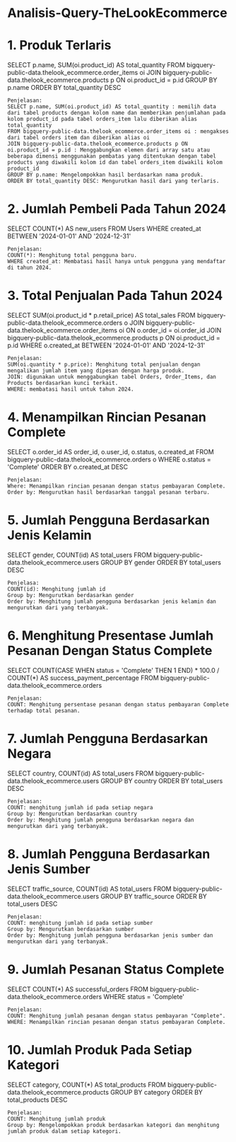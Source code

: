 # Analisis-Query-TheLookEcommerce

# 1. Produk Terlaris
SELECT
    p.name, 
    SUM(oi.product_id) AS total_quantity
FROM 
    bigquery-public-data.thelook_ecommerce.order_items oi
JOIN 
    bigquery-public-data.thelook_ecommerce.products p ON oi.product_id = p.id
GROUP BY 
    p.name
ORDER BY 
    total_quantity DESC

    Penjelasan:
    SELECT p.name, SUM(oi.product_id) AS total_quantity : memilih data dari tabel products dengan kolom name dan memberikan penjumlahan pada kolom product_id pada tabel orders_item lalu diberikan alias total_quantity
    FROM bigquery-public-data.thelook_ecommerce.order_items oi : mengakses dari tabel orders item dan diberikan alias oi
    JOIN bigquery-public-data.thelook_ecommerce.products p ON oi.product_id = p.id : Menggabungkan elemen dari array satu atau beberapa dimensi menggunakan pembatas yang ditentukan dengan tabel products yang diwakili kolom id dan tabel orders_item diwakili kolom product_id
    GROUP BY p.name: Mengelompokkan hasil berdasarkan nama produk. 
    ORDER BY total_quantity DESC: Mengurutkan hasil dari yang terlaris.

# 2. Jumlah Pembeli Pada Tahun 2024
SELECT 
    COUNT(*) AS new_users
FROM 
    Users
WHERE 
    created_at BETWEEN '2024-01-01' AND '2024-12-31'

    Penjelasan:
    COUNT(*): Menghitung total pengguna baru.
    WHERE created_at: Membatasi hasil hanya untuk pengguna yang mendaftar di tahun 2024.

# 3. Total Penjualan Pada Tahun 2024
SELECT 
    SUM(oi.product_id * p.retail_price) AS total_sales
FROM 
    bigquery-public-data.thelook_ecommerce.orders o
JOIN 
     bigquery-public-data.thelook_ecommerce.order_items oi ON o.order_id = oi.order_id
JOIN 
     bigquery-public-data.thelook_ecommerce.products p ON oi.product_id = p.id
WHERE 
    o.created_at BETWEEN '2024-01-01' AND '2024-12-31'

    Penjelasan:
    SUM(oi.quantity * p.price): Menghitung total penjualan dengan mengalikan jumlah item yang dipesan dengan harga produk.
    JOIN: digunakan untuk menggabungkan tabel Orders, Order_Items, dan Products berdasarkan kunci terkait.
    WHERE: membatasi hasil untuk tahun 2024.

# 4. Menampilkan Rincian Pesanan Complete
SELECT 
    o.order_id AS order_id,
    o.user_id,
    o.status,
    o.created_at
FROM 
   bigquery-public-data.thelook_ecommerce.orders o
   WHERE 
    o.status = 'Complete'
ORDER BY 
    o.created_at DESC

    Penjelasan:
    Where: Menampilkan rincian pesanan dengan status pembayaran Complete.
    Order by: Mengurutkan hasil berdasarkan tanggal pesanan terbaru.

# 5. Jumlah Pengguna Berdasarkan Jenis Kelamin
SELECT 
    gender,
    COUNT(id) AS total_users
FROM 
   bigquery-public-data.thelook_ecommerce.users 
GROUP BY 
    gender
ORDER BY 
    total_users DESC

    Penjelasa:
    COUNT(id): Menghitung jumlah id
    Group by: Mengurutkan berdasarkan gender
    Order by: Menghitung jumlah pengguna berdasarkan jenis kelamin dan mengurutkan dari yang terbanyak.

# 6. Menghitung Presentase Jumlah Pesanan Dengan Status Complete
SELECT
    COUNT(CASE WHEN status = 'Complete' THEN 1 END) * 100.0 / COUNT(*) AS success_payment_percentage
FROM 
    bigquery-public-data.thelook_ecommerce.orders

    Penjelasan:
    COUNT: Menghitung persentase pesanan dengan status pembayaran Complete terhadap total pesanan.

# 7. Jumlah Pengguna Berdasarkan Negara
SELECT 
    country,
    COUNT(id) AS total_users
FROM 
   bigquery-public-data.thelook_ecommerce.users 
GROUP BY 
    country
ORDER BY 
    total_users DESC

    Penjelasan: 
    COUNT: menghitung jumlah id pada setiap negara
    Group by: Mengurutkan berdasarkan country
    Order by: Menghitung jumlah pengguna berdasarkan negara dan mengurutkan dari yang terbanyak.

# 8. Jumlah Pengguna Berdasarkan Jenis Sumber 
SELECT 
    traffic_source,
    COUNT(id) AS total_users
FROM 
   bigquery-public-data.thelook_ecommerce.users 
GROUP BY 
    traffic_source
ORDER BY 
    total_users DESC

    Penjelasan:
    COUNT: menghitung jumlah id pada setiap sumber
    Group by: Mengurutkan berdasarkan sumber
    Order by: Menghitung jumlah pengguna berdasarkan jenis sumber dan mengurutkan dari yang terbanyak.

# 9. Jumlah Pesanan Status Complete
SELECT 
    COUNT(*) AS successful_orders
FROM 
    bigquery-public-data.thelook_ecommerce.orders
WHERE 
    status = 'Complete'

    Penjelasan:
    COUNT: Menghitung jumlah pesanan dengan status pembayaran "Complete".
    WHERE: Menampilkan rincian pesanan dengan status pembayaran Complete.

# 10. Jumlah Produk Pada Setiap Kategori
SELECT
    category,
    COUNT(*) AS total_products
FROM 
  bigquery-public-data.thelook_ecommerce.products
GROUP BY 
    category
ORDER BY 
    total_products DESC

    Penjelasan: 
    COUNT: Menghitung jumlah produk
    Group by: Mengelompokkan produk berdasarkan kategori dan menghitung jumlah produk dalam setiap kategori.

    

